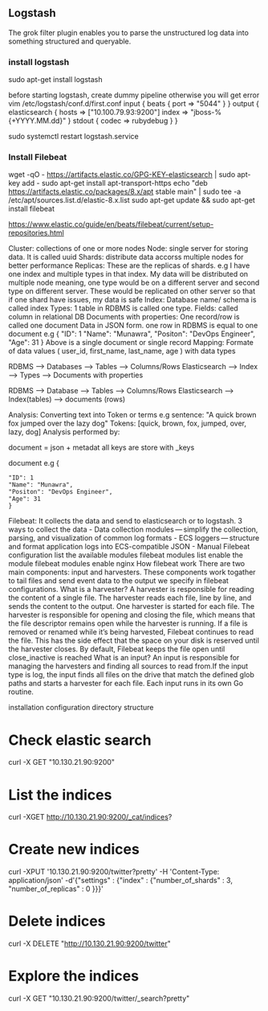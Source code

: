 ## Logstash ##

The grok filter plugin enables you to parse the unstructured log data into something structured and queryable.

### install logstash ###
sudo apt-get install logstash

before starting logstash, create dummy pipeline otherwise you will get error
vim /etc/logstash/conf.d/first.conf
input {
    beats {
        port => "5044"
    }
}
output {
    elasticsearch {
      hosts => ["10.100.79.93:9200"]
      index => "jboss-%{+YYYY.MM.dd}"
    }
    stdout { codec => rubydebug }
}

sudo systemctl restart logstash.service


### Install Filebeat ###

wget -qO - https://artifacts.elastic.co/GPG-KEY-elasticsearch | sudo apt-key add -
sudo apt-get install apt-transport-https
echo "deb https://artifacts.elastic.co/packages/8.x/apt stable main" | sudo tee -a /etc/apt/sources.list.d/elastic-8.x.list
sudo apt-get update && sudo apt-get install filebeat

https://www.elastic.co/guide/en/beats/filebeat/current/setup-repositories.html


Cluster: collections of one or more nodes
Node: single server for storing data. It is called uuid 
Shards: distribute data accorss multiple nodes for better performance
Replicas: These are the replicas of shards. e.g I have one index and multiple types in that index. My data will be distributed on multiple node meaning, one type would be on a different server and second type on different server. These would be replicated on other server so that if one shard have issues, my data is safe
Index: Database name/ schema is called index
Types: 1 table in RDBMS is called one type.
Fields: called column in relational DB
Documents with properties: One record/row is called one document Data in JSON form. one row in RDBMS is equal to one document
e.g {
	"ID": 1
	"Name": "Munawra",
	"Positon": "DevOps Engineer",
	"Age": 31
	}
Above is a single document or single record
Mapping: Formate of data values ( user_id, first_name, last_name, age ) with data types

RDBMS --> Databases --> Tables --> Columns/Rows
Elasticsearch --> Index --> Types --> Documents with properties

RDBMS --> Database --> Tables --> Columns/Rows
Elasticsearch --> Index(tables) --> documents (rows)

Analysis: Converting text into Token or terms
e.g
sentence: "A quick brown fox jumped over the lazy dog"
Tokens: [quick, brown, fox, jumped, over, lazy, dog]
Analysis performed by:

document = json + metadat
	all keys are store with _keys

document
e.g {

	"ID": 1
	"Name": "Munawra",
	"Positon": "DevOps Engineer",
	"Age": 31
	}


Filebeat:
	It collects the data and send to elasticsearch or to logstash.
	3 ways to collect the data
		- Data collection modules — simplify the collection, parsing, and visualization of common log formats
		- ECS loggers — structure and format application logs into ECS-compatible JSON
		- Manual Filebeat configuration
	list the available modules
		filebeat modules list
	enable the module
		filebeat modules enable nginx
How filebeat work
	There are two main components: input and harvesters. These components work togather to tail files and send event data to the output we specify in filebeat configurations.
What is a harvester?
	A harvester is responsible for reading the content of a single file. The harvester reads each file, line by line, and sends the content to the output. One harvester is started for each file. The harvester is responsible for opening and closing the file, which means that the file descriptor remains open while the harvester is running. If a file is removed or renamed while it’s being harvested, Filebeat continues to read the file. This has the side effect that the space on your disk is reserved until the harvester closes. By default, Filebeat keeps the file open until close_inactive is reached
What is an input?
	An input is responsible for managing the harvesters and finding all sources to read from.If the input type is log, the input finds all files on the drive that match the defined glob paths and starts a harvester for each file. Each input runs in its own Go routine.


installation
configuration
directory structure


# Check elastic search
curl -X GET "10.130.21.90:9200"
# List the indices
curl -XGET http://10.130.21.90:9200/_cat/indices?

# Create new indices
curl -XPUT '10.130.21.90:9200/twitter?pretty' -H 'Content-Type: application/json' -d'{"settings" : {"index" : {"number_of_shards" : 3, "number_of_replicas" : 0 }}}'
# Delete indices
curl -X DELETE "http://10.130.21.90:9200/twitter"
 
# Explore the indices
curl -X GET "10.130.21.90:9200/twitter/_search?pretty"